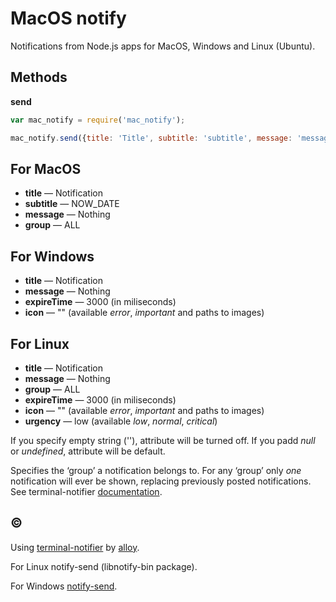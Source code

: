 MacOS notify
============

Notifications from Node.js apps for MacOS, Windows and Linux (Ubuntu).

Methods
-------

**send**

```js
var mac_notify = require('mac_notify');

mac_notify.send({title: 'Title', subtitle: 'subtitle', message: 'message', group: 'group'});
```

For MacOS
---------

 * **title** — Notification
 * **subtitle** — NOW_DATE
 * **message** — Nothing
 * **group** — ALL

For Windows
-----------

 * **title** — Notification
 * **message** — Nothing
 * **expireTime** — 3000 (in miliseconds)
 * **icon** — "" (available *error*, *important* and paths to images)

For Linux
---------

 * **title** — Notification
 * **message** — Nothing
 * **group** — ALL
 * **expireTime** — 3000 (in miliseconds)
 * **icon** — "" (available *error*, *important* and paths to images)
 * **urgency** — low (available *low*, *normal*, *critical*)

If you specify empty string (''), attribute will be turned off.
If you padd *null* or *undefined*, attribute will be default.

Specifies the ‘group’ a notification belongs to. For any ‘group’ only _one_
notification will ever be shown, replacing previously posted notifications.
See terminal-notifier [documentation](https://github.com/alloy/terminal-notifier/blob/master/README.markdown).


©
-----
Using [terminal-notifier](https://github.com/alloy/terminal-notifier) by [alloy](https://github.com/alloy).

For Linux notify-send (libnotify-bin package).

For Windows [notify-send](http://rodnic.net/notify-send/ru-index.html).
